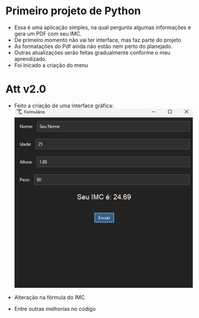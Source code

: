 # Primeiro projeto de Python

- Essa é uma aplicação simples, na qual pergunta algumas informações e gera um PDF com seu IMC.
- De primeiro momento não vai ter interface, mas faz parte do projeto
- As formatações do Pdf ainda não estão nem perto do planejado.
- Outras atualizações serão feitas gradualmente conforme o meu aprendizado.
- Foi inicado a criação do menu
  
# Att v2.0
- Feito a criação de uma interface gráfica:
![Teste](./interface.png)

- Alteração na fórmula do IMC
- Entre outras melhorias no código